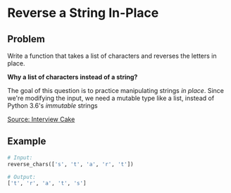 # Reverse a String In-Place

## Problem

Write a function that takes a list of characters and reverses the letters in
place.

**Why a list of characters instead of a string?**

The goal of this question is to practice manipulating strings _in place_. Since
we're modifying the input, we need a mutable type like a list, instead of
Python 3.6's _immutable_ strings

[Source: Interview Cake](https://www.interviewcake.com/question/python3/reverse-string-in-place?course=fc1&section=array-and-string-manipulation)

## Example

```python
# Input:
reverse_chars(['s', 't', 'a', 'r', 't'])

# Output:
['t', 'r', 'a', 't', 's']
```
